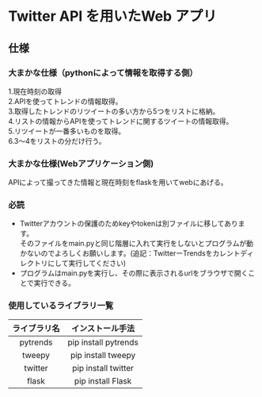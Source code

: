 # Twitter API を用いたWeb アプリ

## 仕様
### 大まかな仕様（pythonによって情報を取得する側）
1.現在時刻の取得  
2.APIを使ってトレンドの情報取得。  
3.取得したトレンドのリツイートの多い方から5つをリストに格納。  
4.リストの情報からAPIを使ってトレンドに関するツイートの情報取得。  
5.リツイートが一番多いものを取得。  
6.3～4をリストの分だけ行う。  

### 大まかな仕様(Webアプリケーション側)
APIによって撮ってきた情報と現在時刻をflaskを用いてwebにあげる。

### 必読
- Twitterアカウントの保護のためkeyやtokenは別ファイルに移してあります。  
そのファイルをmain.pyと同じ階層に入れて実行をしないとプログラムが動かないのでよろしくお願いします。(追記：TwitterーTrendsをカレントディレクトリにして実行してください)
- プログラムはmain.pyを実行し、その際に表示されるurlをブラウザで開くことで実行できる。

### 使用しているライブラリ一覧
|ライブラリ名|インストール手法|
|:---:|:---:|
|pytrends|pip install pytrends|
|tweepy|pip install tweepy|
|twitter|pip install twitter|
|flask|pip install Flask|